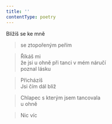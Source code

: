 ```yaml
---
title: ''
contentType: poetry
---
```


>   

>   

Blížíš se ke mně

> se ztopořeným peřím

> Říkáš mi  
> že jsi u ohně při tanci v mém náručí  
> poznal lásku

> Přicházíš  
> Jsi čím dál blíž

> Chlapec s kterým jsem tancovala  
> u ohně

> Nic víc
